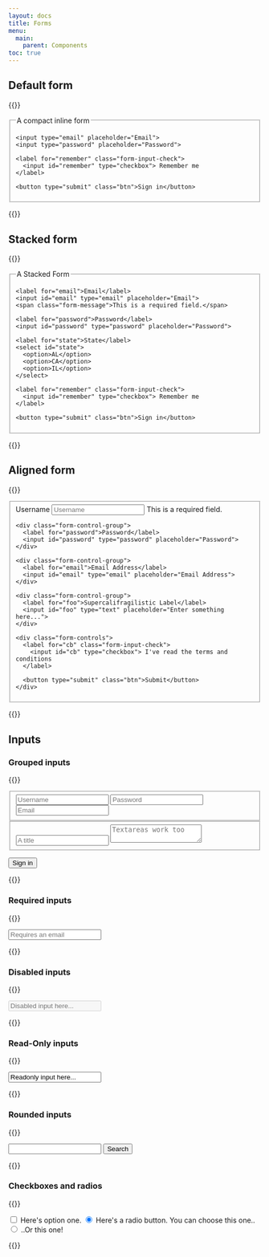 ```yaml
---
layout: docs
title: Forms
menu:
  main:
    parent: Components
toc: true
---
```


## Default form
{{<example>}}
<form class="form">
  <fieldset>
    <legend>A compact inline form</legend>

    <input type="email" placeholder="Email">
    <input type="password" placeholder="Password">

    <label for="remember" class="form-input-check">
      <input id="remember" type="checkbox"> Remember me
    </label>

    <button type="submit" class="btn">Sign in</button>
  </fieldset>
</form>
{{</example>}}

## Stacked form
{{<example>}}
<form class="form form-stacked">
  <fieldset>
    <legend>A Stacked Form</legend>

    <label for="email">Email</label>
    <input id="email" type="email" placeholder="Email">
    <span class="form-message">This is a required field.</span>

    <label for="password">Password</label>
    <input id="password" type="password" placeholder="Password">

    <label for="state">State</label>
    <select id="state">
      <option>AL</option>
      <option>CA</option>
      <option>IL</option>
    </select>

    <label for="remember" class="form-input-check">
      <input id="remember" type="checkbox"> Remember me
    </label>

    <button type="submit" class="btn">Sign in</button>
  </fieldset>
</form>
{{</example>}}

## Aligned form
{{<example>}}
<form class="form form-aligned">
  <fieldset>
    <div class="form-control-group">
      <label for="name">Username</label>
      <input id="name" type="text" placeholder="Username">
      <span class="form-message-inline">This is a required field.</span>
    </div>

    <div class="form-control-group">
      <label for="password">Password</label>
      <input id="password" type="password" placeholder="Password">
    </div>

    <div class="form-control-group">
      <label for="email">Email Address</label>
      <input id="email" type="email" placeholder="Email Address">
    </div>

    <div class="form-control-group">
      <label for="foo">Supercalifragilistic Label</label>
      <input id="foo" type="text" placeholder="Enter something here...">
    </div>

    <div class="form-controls">
      <label for="cb" class="form-input-check">
        <input id="cb" type="checkbox"> I've read the terms and conditions
      </label>

      <button type="submit" class="btn">Submit</button>
    </div>
  </fieldset>
</form>
{{</example>}}

## Inputs

### Grouped inputs
{{<example>}}
<form class="form">
  <fieldset class="form-group">
    <input type="text" class="form-input" placeholder="Username">
    <input type="text" class="form-input" placeholder="Password">
    <input type="email" class="form-input" placeholder="Email">
  </fieldset>

  <fieldset class="form-group">
    <input type="text" class="form-input" placeholder="A title">
    <textarea class="form-input" placeholder="Textareas work too"></textarea>
  </fieldset>

  <button type="submit" class="btn">Sign in</button>
</form>
{{</example>}}

### Required inputs
{{<example>}}
<form class="form">
  <input type="email" placeholder="Requires an email" required>
</form>
{{</example>}}

### Disabled inputs
{{<example>}}
<form class="form">
  <input type="text" placeholder="Disabled input here..." disabled>
</form>
{{</example>}}

### Read-Only inputs
{{<example>}}
<form class="form">
  <input type="text" value="Readonly input here..." readonly>
</form>
{{</example>}}

### Rounded inputs
{{<example>}}
<form class="form">
  <input type="text" class="form-input-rounded">
  <button type="submit" class="btn">Search</button>
</form>
{{</example>}}

### Checkboxes and radios
{{<example>}}
<form class="form">
  <label for="option-one" class="checkbox">
    <input id="option-one" type="checkbox" value="">
    Here's option one.
  </label>

  <label for="option-two" class="form-radio">
    <input id="option-two" type="radio" name="optionsRadios" value="option1" checked>
    Here's a radio button. You can choose this one..
  </label>

  <label for="option-three" class="form-radio">
    <input id="option-three" type="radio" name="optionsRadios" value="option2">
    ..Or this one!
  </label>
</form>
{{</example>}}
